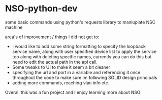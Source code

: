 # NSO-python-dev
some basic commands using python's requests library to maniuplate NSO machine

area's of improvement / things I did not get to:
- I would like to add some string formatting to specify the loopback service name, along with user specified device list to apply the service too along with deleting specific names, currently you can do this but need to edit the actual path in the api call. 
- Some tweaks to UI to make it seem a bit cleaner
- specifying the url and port in a variable and referencing it once throughout the code to make sure im following SOLID design principals 
- adding more commands, reaching vlan info etc.

Overall this was a fun project and I enjoy learning more about NSO 
